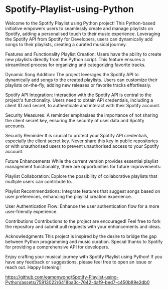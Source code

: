 # Spotify-Playlist-using-Python
Welcome to the Spotify Playlist using Python project! This Python-based initiative empowers users to seamlessly create and manage playlists on Spotify, adding a personalised touch to their music experience. Leveraging the Spotify API from Spotify for Developers, users can dynamically add songs to their playlists, creating a curated musical journey.

Features and Functionality
Playlist Creation:
Users have the ability to create new playlists directly from the Python script.
This feature ensures a streamlined process for organizing and categorizing favorite tracks.

Dynamic Song Addition:
The project leverages the Spotify API to dynamically add songs to the created playlists.
Users can customize their playlists on-the-fly, adding new releases or favorite tracks effortlessly.

Spotify API Integration:
Interaction with the Spotify API is central to the project's functionality.
Users need to obtain API credentials, including a client ID and secret, to authenticate and interact with their Spotify account.

Security Measures:
A reminder emphasises the importance of not sharing the client secret key, ensuring the security of user data and Spotify accounts.

Security Reminder
It is crucial to protect your Spotify API credentials, especially the client secret key. Never share this key in public repositories or with unauthorised users to prevent unauthorised access to your Spotify account.

Future Enhancements
While the current version provides essential playlist management functionality, there are opportunities for future improvements:

Playlist Collaboration:
Explore the possibility of collaborative playlists that multiple users can contribute to.

Playlist Recommendations:
Integrate features that suggest songs based on user preferences, enhancing the playlist creation experience.

User Authentication Flow:
Enhance the user authentication flow for a more user-friendly experience.

Contributions
Contributions to the project are encouraged! Feel free to fork the repository and submit pull requests with your enhancements and ideas.

Acknowledgments
This project is inspired by the desire to bridge the gap between Python programming and music curation. Special thanks to Spotify for providing a comprehensive API for developers.

Enjoy crafting your musical journey with Spotify Playlist using Python! If you have any feedback or suggestions, please feel free to open an issue or reach out. Happy listening!

https://github.com/eamonwong/Spotify-Playlist-using-Python/assets/75913022/6418ba3c-7642-4af9-bed7-c450b89e2db0
